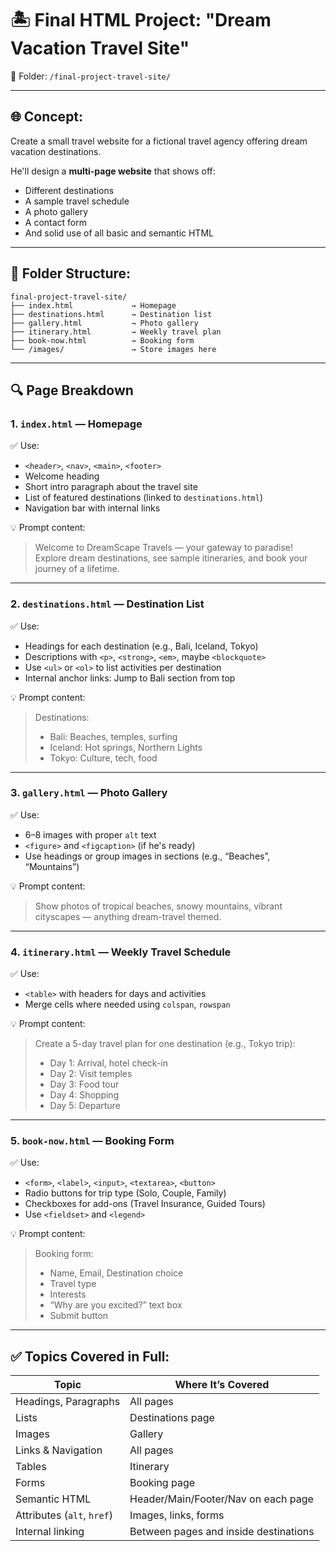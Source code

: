 # 🏝️ Final HTML Project: **"Dream Vacation Travel Site"**

📁 Folder: `/final-project-travel-site/`

---

## 🌐 Concept:

Create a small travel website for a fictional travel agency offering dream vacation destinations.

He'll design a **multi-page website** that shows off:

* Different destinations
* A sample travel schedule
* A photo gallery
* A contact form
* And solid use of all basic and semantic HTML

---

## 📁 Folder Structure:

```
final-project-travel-site/
├── index.html             → Homepage
├── destinations.html      → Destination list
├── gallery.html           → Photo gallery
├── itinerary.html         → Weekly travel plan
├── book-now.html          → Booking form
└── /images/               → Store images here
```

---

## 🔍 Page Breakdown

### 1. `index.html` — **Homepage**

✅ Use:

* `<header>`, `<nav>`, `<main>`, `<footer>`
* Welcome heading
* Short intro paragraph about the travel site
* List of featured destinations (linked to `destinations.html`)
* Navigation bar with internal links

💡 Prompt content:

> Welcome to DreamScape Travels — your gateway to paradise! Explore dream destinations, see sample itineraries, and book your journey of a lifetime.

---

### 2. `destinations.html` — **Destination List**

✅ Use:

* Headings for each destination (e.g., Bali, Iceland, Tokyo)
* Descriptions with `<p>`, `<strong>`, `<em>`, maybe `<blockquote>`
* Use `<ul>` or `<ol>` to list activities per destination
* Internal anchor links: Jump to Bali section from top

💡 Prompt content:

> Destinations:
>
> * Bali: Beaches, temples, surfing
> * Iceland: Hot springs, Northern Lights
> * Tokyo: Culture, tech, food

---

### 3. `gallery.html` — **Photo Gallery**

✅ Use:

* 6–8 images with proper `alt` text
* `<figure>` and `<figcaption>` (if he's ready)
* Use headings or group images in sections (e.g., “Beaches”, “Mountains”)

💡 Prompt content:

> Show photos of tropical beaches, snowy mountains, vibrant cityscapes — anything dream-travel themed.

---

### 4. `itinerary.html` — **Weekly Travel Schedule**

✅ Use:

* `<table>` with headers for days and activities
* Merge cells where needed using `colspan`, `rowspan`

💡 Prompt content:

> Create a 5-day travel plan for one destination (e.g., Tokyo trip):
>
> * Day 1: Arrival, hotel check-in
> * Day 2: Visit temples
> * Day 3: Food tour
> * Day 4: Shopping
> * Day 5: Departure

---

### 5. `book-now.html` — **Booking Form**

✅ Use:

* `<form>`, `<label>`, `<input>`, `<textarea>`, `<button>`
* Radio buttons for trip type (Solo, Couple, Family)
* Checkboxes for add-ons (Travel Insurance, Guided Tours)
* Use `<fieldset>` and `<legend>`

💡 Prompt content:

> Booking form:
>
> * Name, Email, Destination choice
> * Travel type
> * Interests
> * “Why are you excited?” text box
> * Submit button

---

## ✅ Topics Covered in Full:

| Topic                      | Where It’s Covered                    |
| -------------------------- | ------------------------------------- |
| Headings, Paragraphs       | All pages                             |
| Lists                      | Destinations page                     |
| Images                     | Gallery                               |
| Links & Navigation         | All pages                             |
| Tables                     | Itinerary                             |
| Forms                      | Booking page                          |
| Semantic HTML              | Header/Main/Footer/Nav on each page   |
| Attributes (`alt`, `href`) | Images, links, forms                  |
| Internal linking           | Between pages and inside destinations |
